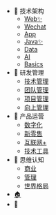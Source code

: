 <!-- _navbar.md -->

* 🌳 技术架构
  * [Web✨](web/README.md)
  * [Wechat](wechat/README.md)
  * [App](app/README.md)
  * [Java✨](java/README.md)
  * [Data](data/README.md)
  * [AI](ai/README.md)
  * [Basics](basics/README.md)
* 🦠 研发管理
  * [技术管理](management/technical.md)
  * [团队管理](management/team.md)
  * [项目管理](management/project.md)
  * [向上管理](management/up.md)
* 🍄 产品运营
  * [数字化]()
  * [新零售]()
  * [互联网+]()
  * [技术工具]()
* 🌻 思维认知
  * [商业]()
  * [管理]()
  * [世界格局]()
* [🏠](https://zhangling.site)
* <a data-theme="vue">🧩</a>
